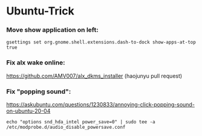 # Ubuntu-Trick

### Move show application on left:
```
gsettings set org.gnome.shell.extensions.dash-to-dock show-apps-at-top true
```
### Fix alx wake online:
https://github.com/AMV007/alx_dkms_installer (haojunyu pull request)

### Fix "popping sound":
https://askubuntu.com/questions/1230833/annoying-click-popping-sound-on-ubuntu-20-04
```
echo "options snd_hda_intel power_save=0" | sudo tee -a /etc/modprobe.d/audio_disable_powersave.conf
```
